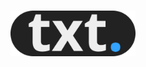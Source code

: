 <h1 align="center">
  <a href="https://github.com/TxtDot/txtdot"><img src="/imgs/TXTDot gh.png" alt="txt." width="200"></a>
</h1>
